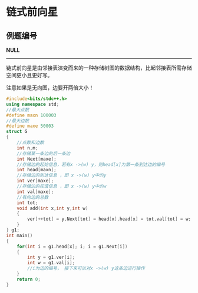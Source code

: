 # 链式前向星

## 例题编号

**NULL**

------

链式前向星是由邻接表演变而来的一种存储树图的数据结构，比起邻接表所需存储空间更小且更好写。

注意如果是无向图，边要开两倍大小！

```c++
#include<bits/stdc++.h>
using namespace std;
//最大点数 
#define maxn 100003
//最大边数
#define maxe 50003 
struct G
{
	//点数和边数
    int n,m;
    //存储某一条边的后一条边 
	int Next[maxe];
	//存储边的起始信息，若有x ->(w) y，则head[x]为第一条到达边的编号 
	int head[maxn];
	//存储边的到达信息 ，即 x ->(w) y中的y 
	int ver[maxe];
	//存储边的权值信息 ，即 x ->(w) y中的w
	int val[maxe];
	//有向边的总数 
	int tot;
	void add(int x,int y,int w)
	{
		ver[++tot] = y,Next[tot] = head[x],head[x] = tot,val[tot] = w;
	}
} g1;
int main()
{
	for(int i = g1.head[x]; i; i = g1.Next[i])
	{
		int y = g1.ver[i];
		int w = g1.val[i];
		//i为边的编号， 接下来可以对x ->(w) y这条边进行操作
	}
	return 0;
}
```

